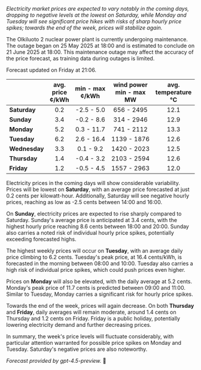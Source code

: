 *Electricity market prices are expected to vary notably in the coming days, dropping to negative levels at the lowest on Saturday, while Monday and Tuesday will see significant price hikes with risks of sharp hourly price spikes; towards the end of the week, prices will stabilize again.*

The Olkiluoto 2 nuclear power plant is currently undergoing maintenance. The outage began on 25 May 2025 at 18:00 and is estimated to conclude on 21 June 2025 at 18:00. This maintenance outage may affect the accuracy of the price forecast, as training data during outages is limited.

Forecast updated on Friday at 21:06.

|              | avg.<br>price<br>¢/kWh | min - max<br>¢/kWh | wind power<br>min - max<br>MW | avg.<br>temperature<br>°C |
|:-------------|:----------------------:|:------------------:|:-----------------------------:|:--------------------------:|
| **Saturday**   |          0.2           |    -2.5 - 5.0     |          656 - 2495           |            12.1            |
| **Sunday**     |          3.4           |    -0.2 - 8.6     |          314 - 2946           |            12.9            |
| **Monday**     |          5.2           |    0.3 - 11.7     |          741 - 2112           |            13.3            |
| **Tuesday**    |          6.2           |    2.6 - 16.4     |          1139 - 1876          |            12.6            |
| **Wednesday**  |          3.3           |    0.1 - 9.2      |          1420 - 2023          |            12.5            |
| **Thursday**   |          1.4           |    -0.4 - 3.2     |          2103 - 2594          |            12.6            |
| **Friday**     |          1.2           |    -0.5 - 4.5     |          1557 - 2963          |            12.0            |

Electricity prices in the coming days will show considerable variability. Prices will be lowest on **Saturday**, with an average price forecasted at just 0.2 cents per kilowatt-hour. Additionally, Saturday will see negative hourly prices, reaching as low as -2.5 cents between 14:00 and 16:00.

On **Sunday**, electricity prices are expected to rise sharply compared to Saturday. Sunday's average price is anticipated at 3.4 cents, with the highest hourly price reaching 8.6 cents between 18:00 and 20:00. Sunday also carries a noted risk of individual hourly price spikes, potentially exceeding forecasted highs.

The highest weekly prices will occur on **Tuesday**, with an average daily price climbing to 6.2 cents. Tuesday's peak price, at 16.4 cents/kWh, is forecasted in the morning between 08:00 and 10:00. Tuesday also carries a high risk of individual price spikes, which could push prices even higher.

Prices on **Monday** will also be elevated, with the daily average at 5.2 cents. Monday's peak price of 11.7 cents is predicted between 09:00 and 11:00. Similar to Tuesday, Monday carries a significant risk for hourly price spikes.

Towards the end of the week, prices will again decrease. On both **Thursday** and **Friday**, daily averages will remain moderate, around 1.4 cents on Thursday and 1.2 cents on Friday. Friday is a public holiday, potentially lowering electricity demand and further decreasing prices.

In summary, the week's price levels will fluctuate considerably, with particular attention warranted for possible price spikes on Monday and Tuesday. Saturday's negative prices are also noteworthy.

*Forecast provided by gpt-4.5-preview.* 🔌
